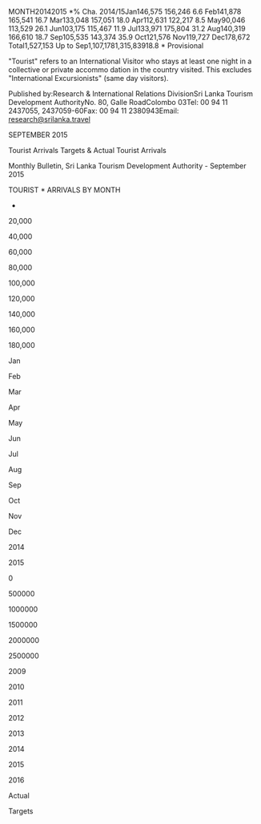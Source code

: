 MONTH20142015 *% Cha. 2014/15Jan146,575 156,246 6.6 Feb141,878 165,541 16.7 Mar133,048 157,051 18.0 Apr112,631 122,217 8.5 May90,046 113,529 26.1 Jun103,175 115,467 11.9 Jul133,971 175,804 31.2 Aug140,319 166,610 18.7 Sep105,535 143,374 35.9 Oct121,576 Nov119,727 Dec178,672 Total1,527,153 Up to Sep1,107,1781,315,83918.8 * Provisional

"Tourist" refers to an International Visitor who stays at least one night in a collective or private accommo dation in the country visited. This excludes "International Excursionists" (same day visitors).

Published by:Research & International Relations DivisionSri Lanka Tourism Development AuthorityNo. 80, Galle RoadColombo 03Tel: 00 94 11 2437055, 2437059-60Fax: 00 94 11 2380943Email: research@srilanka.travel

SEPTEMBER 2015

Tourist Arrivals Targets & Actual Tourist Arrivals

Monthly Bulletin, Sri Lanka Tourism Development Authority - September 2015

TOURIST * ARRIVALS BY MONTH

-

20,000

40,000

60,000

80,000

100,000

120,000

140,000

160,000

180,000

Jan

Feb

Mar

Apr

May

Jun

Jul

Aug

Sep

Oct

Nov

Dec

2014

2015

0

500000

1000000

1500000

2000000

2500000

2009

2010

2011

2012

2013

2014

2015

2016

Actual

Targets